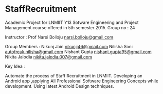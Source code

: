 # StaffRecruitment
Academic Project for LNMIIT Y13 Sotware Engineering and Project Management course offered in 5th semester 2015.
Group no : 24

Instructor : Prof Narsi Bolloju narsi.bolloju@gmail.com

Group Members : 
Nikunj Jain <nikunjj46@gmail.com>
Nilisha Soni <autofreak.nilisha@gmail.com>
Nishant Gupta <nishant.gupta95@gmail.com>
Nikita Jalodia <nikita.jalodia.007@gmail.com>

Key Idea :

Automate the process of Staff Recruitment in LNMIIT.
Developing an Android app ,applying All Professional Software Engineering Concepts while development.
Using latest Android Design techniques.


